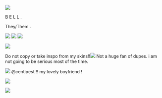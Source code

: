 ![](https://files.catbox.moe/ozozhj.png)

 B E L L .
 

They/Them .

![](https://files.catbox.moe/olno71.png) ![](https://files.catbox.moe/rrk5qu.png) ![](https://files.catbox.moe/0hoyg6.png)

![](https://files.catbox.moe/ozozhj.png)

   Do not copy or take inspo from my skins!!![](https://files.catbox.moe/b2j1cs.gif)
Not a huge fan of dupes.
 i am not going to be serious most of the time. 


![](https://files.catbox.moe/2xsc1y.gif) @centipest !!  my lovely boyfriend !

![](https://files.catbox.moe/i65ayo.gif)

![](https://files.catbox.moe/ozozhj.png)
